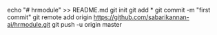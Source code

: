 echo "# hrmodule" >> README.md
git init
git add *
git commit -m "first commit"
git remote add origin https://github.com/sabarikannan-ai/hrmodule.git
git push -u origin master